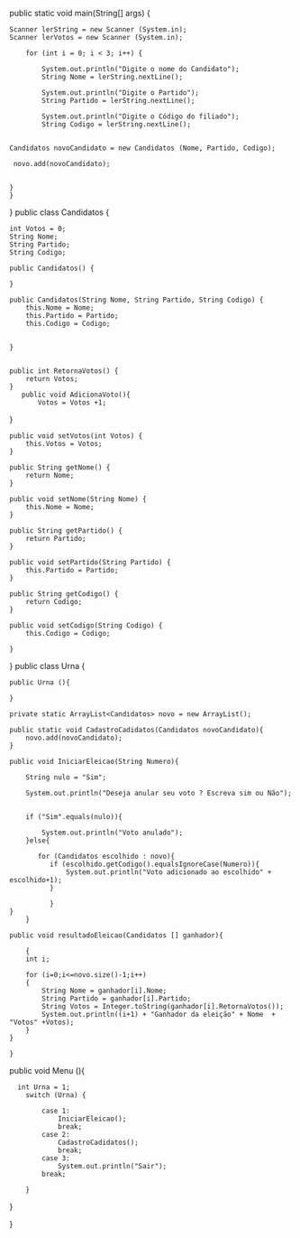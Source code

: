   public static void main(String[] args) {
        
    Scanner lerString = new Scanner (System.in);
    Scanner lerVotos = new Scanner (System.in);
    
        for (int i = 0; i < 3; i++) {
            
            System.out.println("Digite o nome do Candidato");
            String Nome = lerString.nextLine();
            
            System.out.println("Digite o Partido");
            String Partido = lerString.nextLine();
            
            System.out.println("Digite o Código do filiado");
            String Codigo = lerString.nextLine();
            
    
    Candidatos novoCandidato = new Candidatos (Nome, Partido, Codigo);
    
     novo.add(novoCandidato);
    
        
    }
    }   
}
public class Candidatos {
    
    int Votos = 0;
    String Nome;
    String Partido;
    String Codigo;
    
    public Candidatos() {
        
    }
    
    public Candidatos(String Nome, String Partido, String Codigo) {
        this.Nome = Nome;
        this.Partido = Partido;
        this.Codigo = Codigo;
       
    
    }


    public int RetornaVotos() {
        return Votos;
    }
       public void AdicionaVoto(){
           Votos = Votos +1;
 }

    public void setVotos(int Votos) {
        this.Votos = Votos;
    }

    public String getNome() {
        return Nome;
    }

    public void setNome(String Nome) {
        this.Nome = Nome;
    }

    public String getPartido() {
        return Partido;
    }

    public void setPartido(String Partido) {
        this.Partido = Partido;
    }

    public String getCodigo() {
        return Codigo;
    }

    public void setCodigo(String Codigo) {
        this.Codigo = Codigo;
    
    } 
}
public class Urna  {
    
    public Urna (){
        
    }
    
    private static ArrayList<Candidatos> novo = new ArrayList();

    public static void CadastroCadidatos(Candidatos novoCandidato){
        novo.add(novoCandidato);
    }
   
    public void IniciarEleicao(String Numero){
        
        String nulo = "Sim";
        
        System.out.println("Deseja anular seu voto ? Escreva sim ou Não");
        
        
        if ("Sim".equals(nulo)){
            
            System.out.println("Voto anulado");  
        }else{
          
           for (Candidatos escolhido : novo){
              if (escolhido.getCodigo().equalsIgnoreCase(Numero)){
                  System.out.println("Voto adicionado ao escolhido" + escolhido+1);
              }
              
              }                 
    } 
        }
    
    public void resultadoEleicao(Candidatos [] ganhador){
        
        {
        int i;        
       
        for (i=0;i<=novo.size()-1;i++)
        {
            String Nome = ganhador[i].Nome;
            String Partido = ganhador[i].Partido;
            String Votos = Integer.toString(ganhador[i].RetornaVotos());
            System.out.println((i+1) + "Ganhador da eleição" + Nome  + "Votos" +Votos);            
        }
    }
        
    }
   public void Menu (){
       
      int Urna = 1;
        switch (Urna) {
      
            case 1: 
                IniciarEleicao();
                break;
            case 2:
                CadastroCadidatos();
                break;
            case 3: 
                System.out.println("Sair");
            break;
                         
        }        
   }
       
} 



